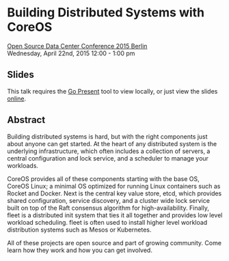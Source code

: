 # Building Distributed Systems with CoreOS

[Open Source Data Center Conference 2015 Berlin](https://www.netways.de/index.php?id=2561&L=1)    
Wednesday, April 22nd, 2015
12:00 - 1:00 pm

## Slides

This talk requires the [Go Present](https://godoc.org/golang.org/x/tools/present) tool to view locally, or just view the slides [online](http://go-talks.appspot.com/github.com/kelseyhightower/osdc-2015/slides/building-distributed-systems-with-coreos.slide).

## Abstract

Building distributed systems is hard, but with the right components just about anyone can get started. At the heart of any distributed system is the underlying infrastructure, which often includes a collection of servers, a central configuration and lock service, and a scheduler to manage your workloads.

CoreOS provides all of these components starting with the base OS, CoreOS Linux; a minimal OS optimized for running Linux containers such as Rocket and Docker. Next is the central key value store, etcd, which provides shared configuration, service discovery, and a cluster wide lock service built on top of the Raft consensus algorithm for high-availability. Finally, fleet is a distributed init system that ties it all together and provides low level workload scheduling. fleet is often used to install higher level workload distribution systems such as Mesos or Kubernetes.

All of these projects are open source and part of growing community. Come learn how they work and how you can get involved.
